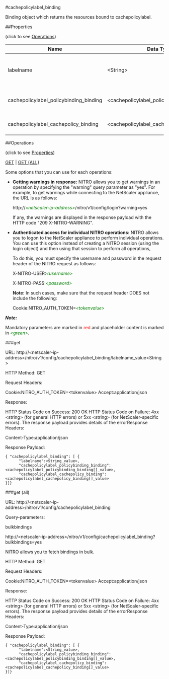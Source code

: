 #cachepolicylabel_binding

Binding object which returns the resources bound to cachepolicylabel.


##Properties 
<span>(click to see [Operations](#operations))</span>


<table><thead><tr><th>Name</th><th> Data Type</th><th> Permissions</th><th>Description</th></tr></thead><tbody><tr><td>labelname</td><td>&lt;String></td><td>Read-write</td><td>Name of the cache-policy label about which to display information.</td><tr><tr><td>cachepolicylabel_policybinding_binding</td><td>&lt;cachepolicylabel_policybinding_binding[]></td><td>Read-only</td><td>policybinding that can be bound to cachepolicylabel.</td><tr><tr><td>cachepolicylabel_cachepolicy_binding</td><td>&lt;cachepolicylabel_cachepolicy_binding[]></td><td>Read-only</td><td>cachepolicy that can be bound to cachepolicylabel.</td><tr></tbody></table>
##Operations 
<span>(click to see [Properties](#properties))</span>


[GET](#get) | [GET (ALL)](#get-(all))


Some options that you can use for each operations:
<ul><li><p><b>Getting warnings in response:</b> NITRO allows you to get warnings in an operation by specifying the "warning" query parameter as "yes". For example, to get warnings while connecting to the NetScaler appliance, the URL is as follows:</p><p>http://<span style="color:green;font-style:italic;">&lt;netscaler-ip-address&gt;</span>/nitro/v1/config/login?warning=yes</p><p>If any, the warnings are displayed in the response payload with the HTTP code "209 X-NITRO-WARNING".</p></li><li><p><b>Authenticated access for individual NITRO operations:</b> NITRO allows you to logon to the NetScaler appliance to perform individual operations. You can use this option instead of creating a NITRO session (using the login object) and then using that session to perform all operations,</p><p>To do this, you must specify the username and password in the request header of the NITRO request as follows:</p><p>X-NITRO-USER:<span style="color:green;font-style:italic;">&lt;username&gt;</span></p><p>X-NITRO-PASS:<span style="color:green;font-style:italic;">&lt;password&gt;</span></p><p><b>Note:</b> In such cases, make sure that the request header DOES not include the following:</p><p>Cookie:NITRO_AUTH_TOKEN=<span style="color:green;font-style:italic;">&lt;tokenvalue&gt;</span></p></li></ul>



***Note:*** 
Mandatory parameters are marked in <span style="color:#FF0000;">red</span> and placeholder content is marked in <span style="color:green;font-style:italic">&lt;green&gt;</span>.

###get



URL: http://&lt;netscaler-ip-address&gt;/nitro/v1/config/cachepolicylabel_binding/labelname_value&lt;String&gt;
HTTP Method: GET
Request Headers:

Cookie:NITRO_AUTH_TOKEN=&lt;tokenvalue&gt;Accept:application/json

Response:
HTTP Status Code on Success: 200 OKHTTP Status Code on Failure: 4xx &lt;string&gt; (for general HTTP errors) or 5xx &lt;string&gt; (for NetScaler-specific errors). The response payload provides details of the errorResponse Headers:

Content-Type:application/json

Response Payload: ```{ "cachepolicylabel_binding": [ {      "labelname":<String_value>,      "cachepolicylabel_policybinding_binding":<cachepolicylabel_policybinding_binding[]_value>,      "cachepolicylabel_cachepolicy_binding":<cachepolicylabel_cachepolicy_binding[]_value>}]}```



###get (all)



URL: http://&lt;netscaler-ip-address&gt;/nitro/v1/config/cachepolicylabel_binding
Query-parameters:
bulkbindings
http://&lt;netscaler-ip-address&gt;/nitro/v1/config/cachepolicylabel_binding?bulkbindings=yes
NITRO allows you to fetch bindings in bulk.



HTTP Method: GET
Request Headers:

Cookie:NITRO_AUTH_TOKEN=&lt;tokenvalue&gt;Accept:application/json

Response:
HTTP Status Code on Success: 200 OKHTTP Status Code on Failure: 4xx &lt;string&gt; (for general HTTP errors) or 5xx &lt;string&gt; (for NetScaler-specific errors). The response payload provides details of the errorResponse Headers:

Content-Type:application/json

Response Payload: ```{ "cachepolicylabel_binding": [ {      "labelname":<String_value>,      "cachepolicylabel_policybinding_binding":<cachepolicylabel_policybinding_binding[]_value>,      "cachepolicylabel_cachepolicy_binding":<cachepolicylabel_cachepolicy_binding[]_value>}]}```



